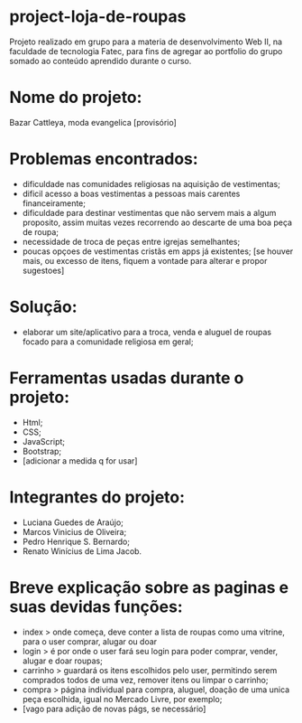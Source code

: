 # project-loja-de-roupas
Projeto realizado em grupo para a materia de desenvolvimento Web II, na faculdade de tecnologia Fatec, para fins de agregar ao portfolio do grupo somado ao conteúdo aprendido durante o curso.

# Nome do projeto: 
Bazar Cattleya, moda evangelica [provisório]

# Problemas encontrados: 
- dificuldade nas comunidades religiosas na aquisição de vestimentas; 
- dificil acesso a boas vestimentas a pessoas mais carentes financeiramente;
- dificuldade para destinar vestimentas que não servem mais a algum proposito, assim muitas vezes recorrendo ao descarte de uma boa peça de roupa;
- necessidade de troca de peças entre igrejas semelhantes;
- poucas opçoes de vestimentas cristãs em apps já existentes;
[se houver mais, ou excesso de itens, fiquem a vontade para alterar e propor sugestoes]

# Solução: 
- elaborar um site/aplicativo para a troca, venda e aluguel de roupas focado para a comunidade religiosa em geral;

# Ferramentas usadas durante o projeto:
- Html;
- CSS;
- JavaScript;
- Bootstrap;
- [adicionar a medida q for usar]

# Integrantes do projeto: 
- Luciana Guedes de Araújo;
- Marcos Vinicius de Oliveira;
- Pedro Henrique S. Bernardo;
- Renato Winícius de Lima Jacob.

# Breve explicação sobre as paginas e suas devidas funções:
- index > onde começa, deve conter a lista de roupas como uma vitrine, para o user comprar, alugar ou doar
- login > é por onde o user fará seu login para poder comprar, vender, alugar e doar roupas;
- carrinho > guardará os itens escolhidos pelo user, permitindo serem comprados todos de uma vez, remover itens ou limpar o carrinho;
- compra > página individual para compra, aluguel, doação de uma unica peça escolhida, igual no Mercado Livre, por exemplo;
- [vago para adição de novas págs, se necessário]